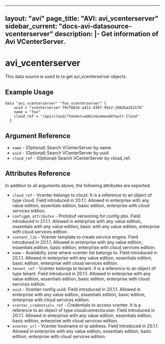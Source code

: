 <!--
    Copyright 2021 VMware, Inc.
    SPDX-License-Identifier: Mozilla Public License 2.0
-->
---
layout: "avi"
page_title: "AVI: avi_vcenterserver"
sidebar_current: "docs-avi-datasource-vcenterserver"
description: |-
  Get information of Avi VCenterServer.
---

# avi_vcenterserver

This data source is used to to get avi_vcenterserver objects.

## Example Usage

```hcl
data "avi_vcenterserver" "foo_vcenterserver" {
    uuid = "vcenterserver-f9cf6b3e-a411-436f-95e2-2982ba2b217b"
    name = "foo"
    cloud_ref = "/api/cloud/?tenant=admin&name=Default-Cloud"
  }
```

## Argument Reference

* `name` - (Optional) Search VCenterServer by name.
* `uuid` - (Optional) Search VCenterServer by uuid.
* `cloud_ref` - (Optional) Search VCenterServer by cloud_ref.
  
## Attributes Reference

In addition to all arguments above, the following attributes are exported:

* `cloud_ref` - Vcenter belongs to cloud. It is a reference to an object of type cloud. Field introduced in 20.1.1. Allowed in enterprise with any value edition, essentials edition, basic edition, enterprise with cloud services edition.
* `configpb_attributes` - Protobuf versioning for config pbs. Field introduced in 21.1.1. Allowed in enterprise with any value edition, essentials with any value edition, basic with any value edition, enterprise with cloud services edition.
* `content_lib` - Vcenter template to create service engine. Field introduced in 20.1.1. Allowed in enterprise with any value edition, essentials edition, basic edition, enterprise with cloud services edition.
* `name` - Availabilty zone where vcenter list belongs to. Field introduced in 20.1.1. Allowed in enterprise with any value edition, essentials edition, basic edition, enterprise with cloud services edition.
* `tenant_ref` - Vcenter belongs to tenant. It is a reference to an object of type tenant. Field introduced in 20.1.1. Allowed in enterprise with any value edition, essentials edition, basic edition, enterprise with cloud services edition.
* `uuid` - Vcenter config uuid. Field introduced in 20.1.1. Allowed in enterprise with any value edition, essentials edition, basic edition, enterprise with cloud services edition.
* `vcenter_credentials_ref` - Credentials to access vcenter. It is a reference to an object of type cloudconnectoruser. Field introduced in 20.1.1. Allowed in enterprise with any value edition, essentials edition, basic edition, enterprise with cloud services edition.
* `vcenter_url` - Vcenter hostname or ip address. Field introduced in 20.1.1. Allowed in enterprise with any value edition, essentials edition, basic edition, enterprise with cloud services edition.


